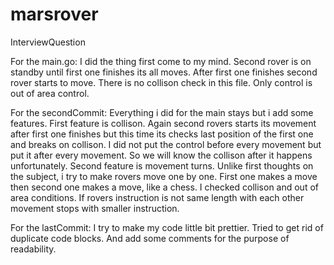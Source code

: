 # marsrover
InterviewQuestion

For the main.go:
  I did the thing first come to my mind.
  Second rover is on standby until first one finishes its all moves.
  After first one finishes second rover starts to move.
  There is no collison check in this file.
  Only control is out of area control.

For the secondCommit:
  Everything i did for the main stays but i add some features.
   First feature is collison.
  Again second rovers starts its movement after first one finishes but this time its checks last position of the first one and breaks on collison.
  I did not put the control before every movement but put it after every movement.
  So we will know the collison after it happens unfortunately.
  Second feature is movement turns.
  Unlike first thoughts on the subject, i try to make rovers move one by one.
  First one makes a move then second one makes a move, like a chess.
  I checked collison and out of area conditions.
  If rovers instruction is not same length with each other movement stops with smaller instruction.
  
For the lastCommit:
  I try to make my code little bit prettier.
  Tried to get rid of duplicate code blocks.
  And add some comments for the purpose of readability.
  

